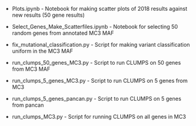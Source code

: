  * Plots.ipynb - Notebook for making scatter plots of 2018 results against new results (50 gene results)
 

 * Select_Genes_Make_Scatterfiles.ipynb - Notebook for selecting 50 random genes from annotated MC3 MAF

 * fix_mutational_classification.py - Script for making variant classification uniform in the MC3 MAF

 * run_clumps_50_genes_MC3.py - Script to run CLUMPS on 50 genes from MC3 MAF

 * run_clumps_5_genes_MC3.py - Script to run CLUMPS on 5 genes from MC3

 * run_clumps_5_genes_pancan.py - Script to run CLUMPS on 5 genes from pancan

 * run_clumps_MC3.py - Script for running CLUMPS on all genes in MC3
